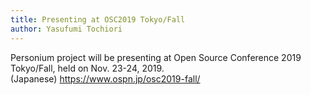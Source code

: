 ```yaml
---
title: Presenting at OSC2019 Tokyo/Fall
author: Yasufumi Tochiori
---
```


Personium project will be presenting at Open Source Conference 2019 Tokyo/Fall, held on Nov. 23-24, 2019.  
(Japanese) https://www.ospn.jp/osc2019-fall/